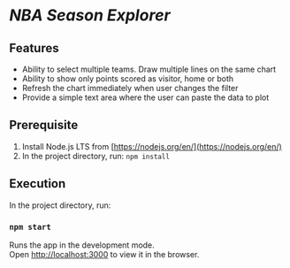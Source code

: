 # **_NBA Season Explorer_**

## Features
* Ability to select multiple teams. Draw multiple lines on the same chart
* Ability to show only points scored as visitor, home or both
* Refresh the chart immediately when user changes the filter
* Provide a simple text area where the user can paste the data to plot

## Prerequisite
1. Install Node.js LTS from [https://nodejs.org/en/](https://nodejs.org/en/)
2. In the project directory, run: `npm install`

## Execution
In the project directory, run:
### `npm start`
Runs the app in the development mode.<br>
Open [http://localhost:3000](http://localhost:3000) to view it in the browser.
